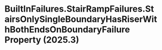 # BuiltInFailures.StairRampFailures.StairsOnlySingleBoundaryHasRiserWithBothEndsOnBoundaryFailure Property (2025.3)

﻿